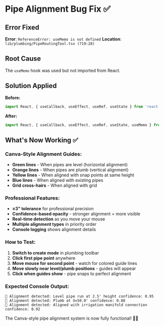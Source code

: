 # Pipe Alignment Bug Fix ✅

## Error Fixed
**Error**: `ReferenceError: useMemo is not defined`
**Location**: `lib/plumbing/PipeRoutingTool.tsx (719:28)`

## Root Cause
The `useMemo` hook was used but not imported from React.

## Solution Applied
**Before:**
```typescript
import React, { useCallback, useEffect, useRef, useState } from 'react'
```

**After:**
```typescript
import React, { useCallback, useEffect, useRef, useState, useMemo } from 'react'
```

## What's Now Working ✅

### **Canva-Style Alignment Guides:**
- **Green lines** - When pipes are level (horizontal alignment)
- **Orange lines** - When pipes are plumb (vertical alignment)  
- **Yellow lines** - When aligned with snap points at same height
- **Blue lines** - When aligned with existing pipes
- **Grid cross-hairs** - When aligned with grid

### **Professional Features:**
- **±3" tolerance** for professional precision
- **Confidence-based opacity** - stronger alignment = more visible
- **Real-time detection** as you move your mouse
- **Multiple alignment types** in priority order
- **Console logging** shows alignment details

### **How to Test:**
1. **Switch to create mode** in plumbing toolbar
2. **Click first pipe point** anywhere
3. **Move mouse for second point** - watch for colored guide lines
4. **Move slowly near level/plumb positions** - guides will appear
5. **Click when guides show** - pipe snaps to perfect alignment

### **Expected Console Output:**
```
📐 Alignment detected: Level pipe run at 2.5' height confidence: 0.95
📐 Alignment detected: Plumb at X=50.0' confidence: 0.88
📐 Alignment detected: Aligned with irrigation manifold connection confidence: 0.92
```

The Canva-style pipe alignment system is now fully functional! 📐✨
